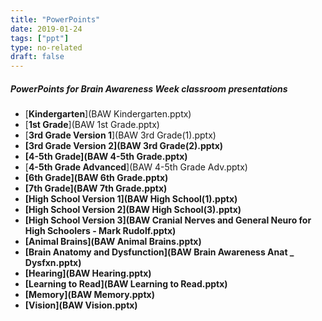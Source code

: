 ```yaml
---
title: "PowerPoints"
date: 2019-01-24
tags: ["ppt"]
type: no-related
draft: false
---
```


##### PowerPoints for Brain Awareness Week classroom presentations

- [**Kindergarten**](BAW Kindergarten.pptx)
- [**1st Grade**](BAW 1st Grade.pptx)
- [**3rd Grade Version 1**](BAW 3rd Grade(1).pptx)
- **[3rd Grade Version 2](BAW 3rd Grade(2).pptx)**
- **[4-5th Grade](BAW 4-5th Grade.pptx)**
- [**4-5th Grade Advanced**](BAW 4-5th Grade Adv.pptx)
- **[6th Grade](BAW 6th Grade.pptx)**
- **[7th Grade](BAW 7th Grade.pptx)**
- **[High School Version 1](BAW High School(1).pptx)**
- **[High School Version 2](BAW High School(3).pptx)**
- **[High School Version 3](BAW Cranial Nerves and General Neuro for High Schoolers - Mark Rudolf.pptx)**
- **[Animal Brains](BAW Animal Brains.pptx)**
- **[Brain Anatomy and Dysfunction](BAW Brain Awareness Anat _ Dysfxn.pptx)**
- **[Hearing](BAW Hearing.pptx)**
- **[Learning to Read](BAW Learning to Read.pptx)**
- **[Memory](BAW Memory.pptx)**
- **[Vision](BAW Vision.pptx)**